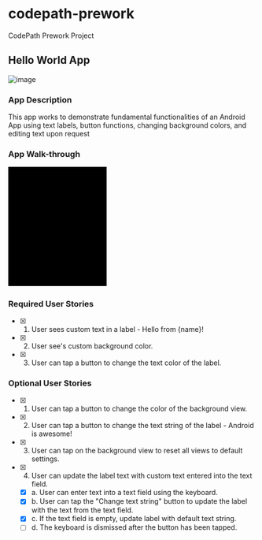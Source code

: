 # codepath-prework
CodePath Prework Project
## Hello World App
![image](https://user-images.githubusercontent.com/86372288/184477256-2eef41a8-d43a-495b-85ba-4defb18b3ad3.png)

### App Description
  This app works to demonstrate fundamental functionalities of an Android App using text labels, button functions, changing background colors, and editing text upon request

### App Walk-through

<img src="https://github.com/kamalasreepada/codepath-prework/blob/1774aa7fbddaefcf3002e2296b16a81bc8b2d4df/video4083281058-_online-video-cutter.com_.gif" width=200><br>

### Required User Stories
- [x] 1. User sees custom text in a label - Hello from {name}!
- [x] 2. User see's custom background color.
- [x] 3. User can tap a button to change the text color of the label.

### Optional User Stories
- [x] 1. User can tap a button to change the color of the background view.
- [x] 2. User can tap a button to change the text string of the label - Android is awesome!
- [x] 3. User can tap on the background view to reset all views to default settings.
- [x] 4. User can update the label text with custom text entered into the text field.
   - [x] a. User can enter text into a text field using the keyboard.
   - [x] b. User can tap the "Change text string" button to update the label with the text from the text field.
   - [x] c. If the text field is empty, update label with default text string.
   - [ ] d. The keyboard is dismissed after the button has been tapped.
